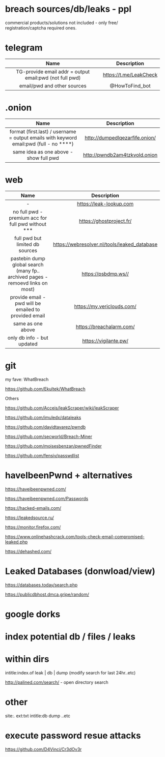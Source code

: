 # breach sources/db/leaks - ppl 

commercial products/solutions not included - only free/ registration/captcha required ones. 

# telegram 

| Name | Description | 
|:---:|:---:|
| TG-provide email addr = output email:pwd (not full pwd) | https://t.me/LeakCheck |
| email/pwd and other sources  | @HowToFind_bot |


# .onion 

| Name | Description | 
|:---:|:---:|
| format (first.last) / username = output emails with keyword email:pwd (full - no ****) | http://dumpedlqezarfife.onion/ |
| same idea as one above - show full pwd  | http://pwndb2am4tzkvold.onion |


# web 

| Name | Description | 
|:---:|:---:|
| -  | https://leak-lookup.com  |
| no full pwd - premium acc for full pwd without *** | https://ghostproject.fr/ |
| full pwd but limited db sources  | https://webresolver.nl/tools/leaked_database |
| pastebin dump global search (many fp.. archived pages - remoevd links on most) | https://psbdmp.ws//|
| provide email - pwd will be emailed to provided email   | https://my.vericlouds.com/|
| same as one above | https://breachalarm.com/|
| only db info - but updated | https://vigilante.pw/|


# git 

my fave: WhatBreach 

https://github.com/Ekultek/WhatBreach 

Others 

https://github.com/Acceis/leakScraper/wiki/leakScraper 

https://github.com/imuledx/dataleaks

https://github.com/davidtavarez/pwndb 

https://github.com/secworld/Breach-Miner

https://github.com/moisesbenzan/pwnedFinder

https://github.com/fensiv/passwdlist 


# haveIbeenPwnd + alternatives 

https://haveibeenpwned.com/ 

https://haveibeenpwned.com/Passwords

https://hacked-emails.com/ 

https://leakedsource.ru/ 

https://monitor.firefox.com/

https://www.onlinehashcrack.com/tools-check-email-compromised-leaked.php 

https://dehashed.com/ 

# Leaked Databases (donwload/view) 

https://databases.today/search.php 

https://publicdbhost.dmca.gripe/random/
 

# google dorks 

# index potential db / files / leaks 

# within dirs 
intitle:index.of leak | db | dump (modify search for last 24hr..etc)

http://palined.com/search/ - open directory search  

# other 
site:*.* ext:txt intitle:db dump ..etc


# execute password resue attacks  

https://github.com/D4Vinci/Cr3dOv3r 
